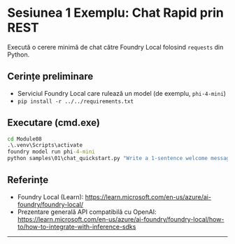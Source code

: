 <!--
CO_OP_TRANSLATOR_METADATA:
{
  "original_hash": "15ab280cc2acd8bbf545cc9a78a408bf",
  "translation_date": "2025-09-23T01:17:55+00:00",
  "source_file": "Module08/samples/01/README.md",
  "language_code": "ro"
}
-->
# Sesiunea 1 Exemplu: Chat Rapid prin REST

Execută o cerere minimă de chat către Foundry Local folosind `requests` din Python.

## Cerințe preliminare
- Serviciul Foundry Local care rulează un model (de exemplu, `phi-4-mini`)
- `pip install -r ../../requirements.txt`

## Executare (cmd.exe)
```cmd
cd Module08
.\.venv\Scripts\activate
foundry model run phi-4-mini
python samples\01\chat_quickstart.py "Write a 1-sentence welcome message."
```

## Referințe
- Foundry Local (Learn): https://learn.microsoft.com/en-us/azure/ai-foundry/foundry-local/
- Prezentare generală API compatibilă cu OpenAI: https://learn.microsoft.com/en-us/azure/ai-foundry/foundry-local/how-to/how-to-integrate-with-inference-sdks

---

